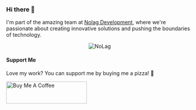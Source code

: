 ### Hi there 👋

I'm part of the amazing team at [Nolag Development](https://store.nolag.dev), where we're passionate about creating innovative solutions and pushing the boundaries of technology.
<p align="center">
  <img src="https://cdn.discordapp.com/attachments/1029752077146144799/1189285601732726914/nolagg.png?ex=659d9b87&is=658b2687&hm=282cccebd1828fe9b114c7617dbbc882584ce3e39a10bddcbd062554d0058235&" alt="NoLag" >
</p>

#### Support Me
Love my work? You can support me by buying me a pizza! 🍕

<p align="left">
  <a href="https://www.buymeacoffee.com/Axel2222" target="_blank"><img src="https://cdn.buymeacoffee.com/buttons/v2/default-yellow.png" alt="Buy Me A Coffee" style="height: 60px !important;width: 217px !important;" ></a>
</p>

<!-- Add more about yourself, your projects, and your achievements -->
